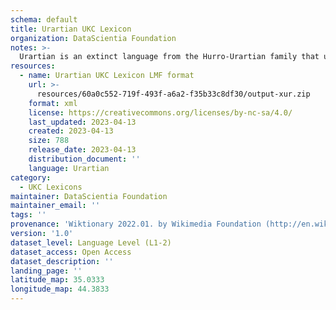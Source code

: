 ```yaml
---
schema: default
title: Urartian UKC Lexicon
organization: DataScientia Foundation
notes: >-
  Urartian is an extinct language from the Hurro-Urartian family that used to be spoken in Eurasia. The UKC Lexicon of Urartian is represented as a lexico-semantic network. It consists of words, word senses, synsets, as well as sense-level and synset-level relationships
resources:
  - name: Urartian UKC Lexicon LMF format
    url: >-
      resources/60a0c552-719f-493f-a6a2-f35b33c8df30/output-xur.zip
    format: xml
    license: https://creativecommons.org/licenses/by-nc-sa/4.0/
    last_updated: 2023-04-13
    created: 2023-04-13
    size: 788
    release_date: 2023-04-13
    distribution_document: ''
    language: Urartian
category:
  - UKC Lexicons
maintainer: DataScientia Foundation
maintainer_email: ''
tags: ''
provenance: 'Wiktionary 2022.01. by Wikimedia Foundation (http://en.wiktionary.org); Princeton WordNet 2.1 by Princeton University (https://wordnet.princeton.edu)'
version: '1.0'
dataset_level: Language Level (L1-2)
dataset_access: Open Access
dataset_description: ''
landing_page: ''
latitude_map: 35.0333
longitude_map: 44.3833
---
```


